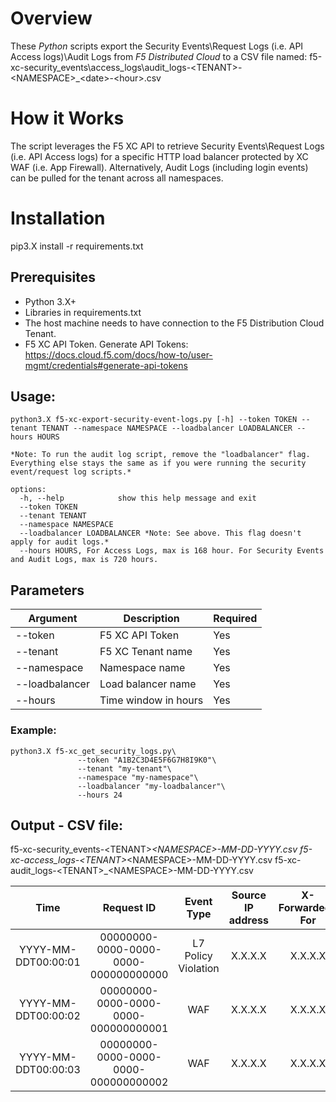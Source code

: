 # Overview

These *Python* scripts export the Security Events\Request Logs (i.e. API Access logs)\Audit Logs from *F5 Distributed Cloud* to a CSV file named: f5-xc-security_events\access_logs\audit_logs-<TENANT\>-\<NAMESPACE\>_\<date\>-\<hour\>.csv

# How it Works

The script leverages the F5 XC API to retrieve Security Events\Request Logs (i.e. API Access logs) for a specific HTTP load balancer protected by XC WAF (i.e. App Firewall). Alternatively, Audit Logs (including login events) can be pulled for the tenant across all namespaces.

# Installation

pip3.X install -r requirements.txt

## Prerequisites

* Python 3.X+
* Libraries in requirements.txt
* The host machine needs to have connection to the F5 Distribution Cloud Tenant.
* F5 XC API Token. Generate API Tokens: https://docs.cloud.f5.com/docs/how-to/user-mgmt/credentials#generate-api-tokens

## Usage:
```
python3.X f5-xc-export-security-event-logs.py [-h] --token TOKEN --tenant TENANT --namespace NAMESPACE --loadbalancer LOADBALANCER --hours HOURS

*Note: To run the audit log script, remove the "loadbalancer" flag. Everything else stays the same as if you were running the security event/request log scripts.*

options:
  -h, --help            show this help message and exit
  --token TOKEN
  --tenant TENANT
  --namespace NAMESPACE
  --loadbalancer LOADBALANCER *Note: See above. This flag doesn't apply for audit logs.*
  --hours HOURS, For Access Logs, max is 168 hour. For Security Events and Audit Logs, max is 720 hours.

```
## Parameters

| Argument | Description | Required |
|----------|-------------|----------|
| --token | F5 XC API Token | Yes |
| --tenant | F5 XC Tenant name | Yes |
| --namespace | Namespace name | Yes |
| --loadbalancer | Load balancer name | Yes |
| --hours | Time window in hours | Yes |

### Example:
```
python3.X f5-xc_get_security_logs.py\
               --token "A1B2C3D4E5F6G7H8I9K0"\
               --tenant "my-tenant"\
               --namespace "my-namespace"\
               --loadbalancer "my-loadbalancer"\
               --hours 24
```

## Output - CSV file:
f5-xc-security_events-\<TENANT\>_\<NAMESPACE\>-MM-DD-YYYY.csv
f5-xc-access_logs-\<TENANT\>_\<NAMESPACE\>-MM-DD-YYYY.csv
f5-xc-audit_logs-\<TENANT\>_\<NAMESPACE\>-MM-DD-YYYY.csv

| Time                | Request ID                           | Event Type          | Source IP address | X-Forwarded-For | Country | City        | Browser        | Domain     | Method | Request Path         | Response Code |
|:-------------------:|:------------------------------------:|:-------------------:|:-----------------:|:---------------:|:-------:|:-----------:|:--------------:|:----------:|:------:|:--------------------:|:-------------:|
| YYYY-MM-DDT00:00:01 | 00000000-0000-0000-0000-000000000000 | L7 Policy Violation | X.X.X.X           | X.X.X.X         | US      | Seattle     | curl           | example.com | DELETE | /                    | 403           |
| YYYY-MM-DDT00:00:02 | 00000000-0000-0000-0000-000000000001 | WAF                 | X.X.X.X           | X.X.X.X         | US      | Santa Clara | HeadlessChrome | example.com | GET    | /js/bootstrap.min.js | 200           |
| YYYY-MM-DDT00:00:03 | 00000000-0000-0000-0000-000000000002 | WAF                 | X.X.X.X           | X.X.X.X         | US      | Santa Clara | HeadlessChrome | example.com | GET    | /appliance.ssvg      | 200           |

